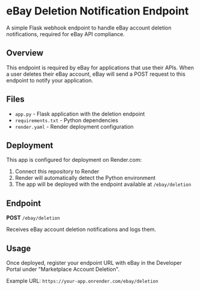 # eBay Deletion Notification Endpoint

A simple Flask webhook endpoint to handle eBay account deletion notifications, required for eBay API compliance.

## Overview

This endpoint is required by eBay for applications that use their APIs. When a user deletes their eBay account, eBay will send a POST request to this endpoint to notify your application.

## Files

- `app.py` - Flask application with the deletion endpoint
- `requirements.txt` - Python dependencies
- `render.yaml` - Render deployment configuration

## Deployment

This app is configured for deployment on Render.com:

1. Connect this repository to Render
2. Render will automatically detect the Python environment
3. The app will be deployed with the endpoint available at `/ebay/deletion`

## Endpoint

**POST** `/ebay/deletion`

Receives eBay account deletion notifications and logs them.

## Usage

Once deployed, register your endpoint URL with eBay in the Developer Portal under "Marketplace Account Deletion".

Example URL: `https://your-app.onrender.com/ebay/deletion`